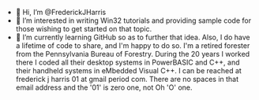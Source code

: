 - 👋 Hi, I’m @FrederickJHarris
- 👀 I’m interested in writing Win32 tutorials and providing sample code for those wishing to get started on that topic.
- 🌱 I’m currently learning GitHub so as to further that idea.  Also, I do have a lifetime of code to share, and I'm happy to do so.
I'm a retired forester from the Pennsylvania Bureau of Forestry.  During the 20 years I worked there I coded all their desktop systems in PowerBASIC and C++,
and their handheld systems in eMbedded Visual C++. I can be reached at frederick j harris 01 at gmail period com.  There are no spaces in that email address and
the '01' is zero one, not Oh 'O' one.

<!---
FrederickJHarris/FrederickJHarris is a ✨ special ✨ repository because its `README.md` (this file) appears on your GitHub profile.
You can click the Preview link to take a look at your changes.
--->

